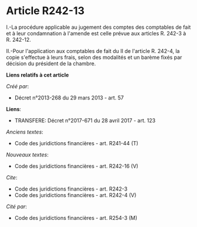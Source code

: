 # Article R242-13

I.-La procédure applicable au jugement des comptes des comptables de fait et à leur condamnation à l'amende est celle prévue
aux articles R. 242-3 à R. 242-12. 

II.-Pour l'application aux comptables de fait du II de l'article R. 242-4, la copie s'effectue à leurs frais, selon des
modalités et un barème fixés par décision du président de la chambre.

**Liens relatifs à cet article**

_Créé par_:

  - Décret n°2013-268 du 29 mars 2013 - art. 57

**Liens**:

  - TRANSFERE: Décret n°2017-671 du 28 avril 2017 - art. 123

_Anciens textes_:

  - Code des juridictions financières - art. R241-44 (T)

_Nouveaux textes_:

  - Code des juridictions financières - art. R242-16 (V)

_Cite_:

  - Code des juridictions financières - art. R242-3
  - Code des juridictions financières - art. R242-4 (V)

_Cité par_:

  - Code des juridictions financières - art. R254-3 (M)
